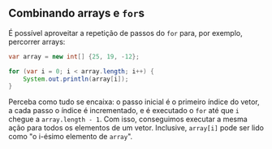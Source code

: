 Combinando arrays e `for`s
--------------------------

É possível aproveitar a repetição de passos do `for` para, por exemplo,
percorrer arrays:

```java
var array = new int[] {25, 19, -12};

for (var i = 0; i < array.length; i++) {
    System.out.println(array[i]);
}
```

Perceba como tudo se encaixa: o passo inicial é o primeiro índice do vetor, a
cada passo o índice é incrementado, e é executado o `for` até que `i` chegue a
`array.length - 1`. Com isso, conseguimos executar a mesma ação para todos os
elementos de um vetor. Inclusive, `array[i]` pode ser lido como "o i-ésimo
elemento de `array`".


